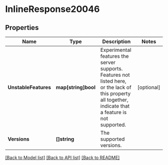 # InlineResponse20046

## Properties

Name | Type | Description | Notes
------------ | ------------- | ------------- | -------------
**UnstableFeatures** | **map[string]bool** | Experimental features the server supports. Features not listed here, or the lack of this property all together, indicate that a feature is not supported. | [optional] 
**Versions** | **[]string** | The supported versions. | 

[[Back to Model list]](../README.md#documentation-for-models) [[Back to API list]](../README.md#documentation-for-api-endpoints) [[Back to README]](../README.md)


